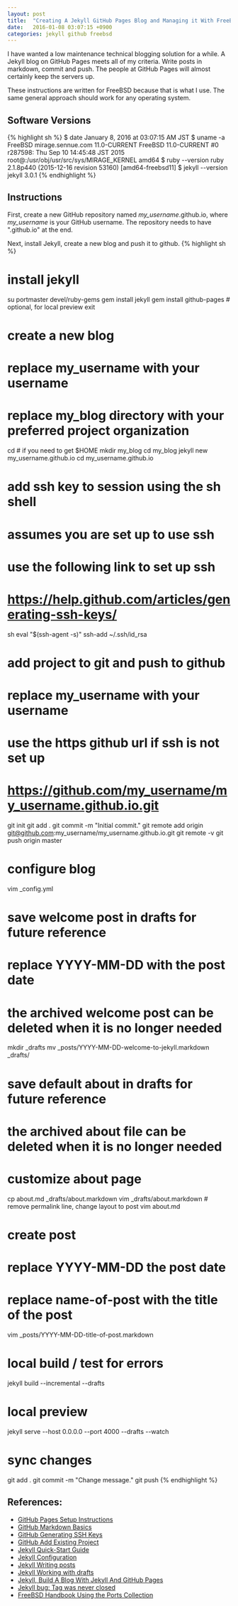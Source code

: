 ```yaml
---
layout: post
title:  "Creating A Jekyll GitHub Pages Blog and Managing it With FreeBSD"
date:   2016-01-08 03:07:15 +0900
categories: jekyll github freebsd
---
```

I have wanted a low maintenance technical blogging solution for a while.  A Jekyll blog on GitHub Pages meets all of my criteria.  Write posts in markdown, commit and push.  The people at GitHub Pages will almost certainly keep the servers up.

These instructions are written for FreeBSD because that is what I use.  The same general approach should work for any operating system.

## Software Versions
{% highlight sh %}
$ date
January  8, 2016 at 03:07:15 AM JST
$ uname -a
FreeBSD mirage.sennue.com 11.0-CURRENT FreeBSD 11.0-CURRENT #0 r287598: Thu Sep 10 14:45:48 JST 2015     root@:/usr/obj/usr/src/sys/MIRAGE_KERNEL  amd64
$ ruby --version
ruby 2.1.8p440 (2015-12-16 revision 53160) [amd64-freebsd11]
$ jekyll --version
jekyll 3.0.1
{% endhighlight %}

## Instructions
First, create a new GitHub repository named *my_username*.github.io, where *my_username* is your GitHub username.  The repository needs to have ".github.io" at the end.

Next, install Jekyll, create a new blog and push it to github.
{% highlight sh %}
# install jekyll
su
portmaster devel/ruby-gems
gem install jekyll
gem install github-pages # optional, for local preview
exit

# create a new blog
# replace my_username with your username
# replace my_blog directory with your preferred project organization
cd # if you need to get $HOME
mkdir my_blog
cd my_blog
jekyll new my_username.github.io
cd my_username.github.io

# add ssh key to session using the sh shell
# assumes you are set up to use ssh
# use the following link to set up ssh
# https://help.github.com/articles/generating-ssh-keys/
sh
eval "$(ssh-agent -s)"
ssh-add ~/.ssh/id_rsa

# add project to git and push to github
# replace my_username with your username
# use the https github url if ssh is not set up
# https://github.com/my_username/my_username.github.io.git
git init
git add .
git commit -m "Initial commit."
git remote add origin git@github.com:my_username/my_username.github.io.git
git remote -v
git push origin master

# configure blog
vim _config.yml

# save welcome post in drafts for future reference
# replace YYYY-MM-DD with the post date
# the archived welcome post can be deleted when it is no longer needed
mkdir _drafts
mv _posts/YYYY-MM-DD-welcome-to-jekyll.markdown _drafts/

# save default about in drafts for future reference
# the archived about file can be deleted when it is no longer needed
# customize about page
cp about.md _drafts/about.markdown
vim _drafts/about.markdown # remove permalink line, change layout to post
vim about.md

# create post
# replace YYYY-MM-DD the post date
# replace name-of-post with the title of the post
vim _posts/YYYY-MM-DD-title-of-post.markdown

# local build / test for errors
jekyll build --incremental --drafts

# local preview
jekyll serve --host 0.0.0.0 --port 4000 --drafts --watch

# sync changes
git add .
git commit -m "Change message."
git push
{% endhighlight %}

## References:
- [GitHub Pages Setup Instructions](https://pages.github.com)
- [GitHub Markdown Basics](https://help.github.com/articles/markdown-basics/)
- [GitHub Generating SSH Keys](https://help.github.com/articles/generating-ssh-keys/)
- [GitHub Add Existing Project](https://help.github.com/articles/adding-an-existing-project-to-github-using-the-command-line/)
- [Jekyll Quick-Start Guide](http://jekyllrb.com/docs/quickstart/)
- [Jekyll Configuration](http://jekyllrb.com/docs/configuration/)
- [Jekyll Writing posts](http://jekyllrb.com/docs/posts/)
- [Jekyll Working with drafts](http://jekyllrb.com/docs/drafts/)
- [Jekyll, Build A Blog With Jekyll And GitHub Pages](https://www.smashingmagazine.com/2014/08/build-blog-jekyll-github-pages/)
- [Jekyll bug: Tag was never closed](http://blog.slaks.net/2013-08-09/jekyll-tag-was-never-closed/)
- [FreeBSD Handbook Using the Ports Collection](https://www.freebsd.org/doc/handbook/ports-using.html)

